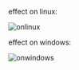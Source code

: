 effect on linux: 

![onlinux](https://github.com/user-attachments/assets/c5cb5cb5-0d9a-4427-9f58-9be187a73b5d)


effect on windows: 

![onwindows](https://github.com/user-attachments/assets/3509e938-3395-4b60-9ad0-90dd6149c828)
